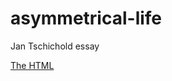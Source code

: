 # asymmetrical-life
Jan Tschichold essay

[The HTML](http://SaysKez.github.io/asymmetrical-life/asymmetrical-life.html)